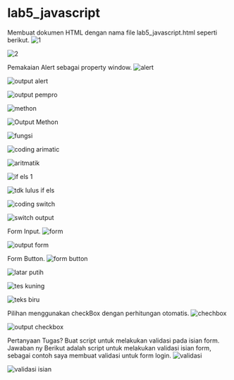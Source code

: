 # lab5_javascript
Membuat dokumen HTML dengan nama file lab5_javascript.html seperti berikut.
![1](https://user-images.githubusercontent.com/56400553/115981188-ebf61980-a546-11eb-9b27-79597afae2fe.png)

![2](https://user-images.githubusercontent.com/56400553/115981191-f1536400-a546-11eb-9a41-346b1eab091d.png)

Pemakaian Alert sebagai property window.
![alert](https://user-images.githubusercontent.com/56400553/115981201-029c7080-a547-11eb-9a52-42de0c8a64c8.png)

![output alert](https://user-images.githubusercontent.com/56400553/115981283-69218e80-a547-11eb-9b43-feab1f17aa70.png)

![output pempro](https://user-images.githubusercontent.com/56400553/115981718-b8b58980-a54a-11eb-92ee-bd4d25855aec.png)

![methon](https://user-images.githubusercontent.com/56400553/115981224-2c559780-a547-11eb-877d-da350227ca82.png)

![Output Methon](https://user-images.githubusercontent.com/56400553/115981236-36779600-a547-11eb-98a0-25b6f406a729.png)

![fungsi](https://user-images.githubusercontent.com/56400553/115981248-4a22fc80-a547-11eb-9084-b154883235b3.png)

![coding arimatic](https://user-images.githubusercontent.com/56400553/115981204-092ae800-a547-11eb-85bc-501ada416045.png)

![aritmatik](https://user-images.githubusercontent.com/56400553/115981205-0f20c900-a547-11eb-8b41-27a0875e2ca2.png)

![if els 1](https://user-images.githubusercontent.com/56400553/115981504-206ad500-a549-11eb-8fe2-df605bc67ed5.png)

![tdk lulus if els](https://user-images.githubusercontent.com/56400553/115981509-29f43d00-a549-11eb-919e-ecb64b280aee.png)

![coding switch](https://user-images.githubusercontent.com/56400553/115981308-98d09680-a547-11eb-8383-1e3e97db8273.png)

![switch output](https://user-images.githubusercontent.com/56400553/115981319-a2f29500-a547-11eb-892e-573d93d71962.png)

Form Input.
![form](https://user-images.githubusercontent.com/56400553/115981325-ae45c080-a547-11eb-82aa-85a1e29fff92.png)

![output form](https://user-images.githubusercontent.com/56400553/115981327-b998ec00-a547-11eb-9b20-04d7028e1de4.png)

Form Button.
![form button](https://user-images.githubusercontent.com/56400553/115981395-40e65f80-a548-11eb-8b0f-ed027c482cb6.png)

![latar putih](https://user-images.githubusercontent.com/56400553/115981401-4cd22180-a548-11eb-906f-dc1584ed4d7a.png)

![tes kuning](https://user-images.githubusercontent.com/56400553/115981410-58bde380-a548-11eb-8454-99e5554cf4ea.png)

![teks biru](https://user-images.githubusercontent.com/56400553/115981412-5fe4f180-a548-11eb-8f01-48bc3ac06886.png)

Pilihan menggunakan checkBox dengan perhitungan otomatis.
![chechbox](https://user-images.githubusercontent.com/56400553/115981426-7f7c1a00-a548-11eb-9bba-948c32b0d47c.png)

![output checkbox](https://user-images.githubusercontent.com/56400553/115981433-9458ad80-a548-11eb-83ea-99fe12b3f09e.png)

Pertanyaan Tugas? Buat script untuk melakukan validasi pada isian form.
Jawaban ny
Berikut adalah script untuk melakukan validasi isian form, sebagai contoh saya membuat validasi untuk form login.
![validasi](https://user-images.githubusercontent.com/56400553/115981441-a8041400-a548-11eb-8c1b-afb942c04775.png)

![validasi isian](https://user-images.githubusercontent.com/56400553/115981465-e13c8400-a548-11eb-8593-b4f971852105.png)
